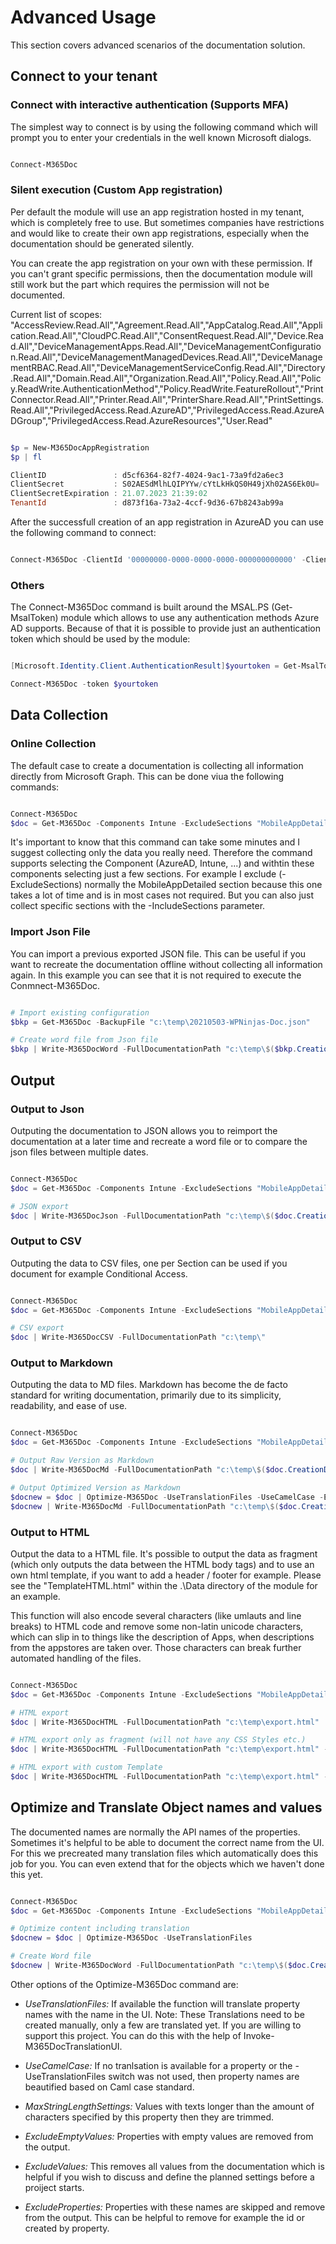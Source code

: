 # Advanced Usage

This section covers advanced scenarios of the documentation solution.

## Connect to your tenant

### Connect with interactive authentication (Supports MFA)

The simplest way to connect is by using the following command which will prompt you to enter your credentials in the well known Microsoft dialogs.

```powershell

Connect-M365Doc

```

### Silent execution (Custom App registration)

Per default the module will use an app registration hosted in my tenant, which is completely free to use. But sometimes companies have restrictions and would like to create their own app registrations, especially when the documentation should be generated silently.

You can create the app registration on your own with these permission. If you can't grant specific permissions, then the documentation module will still work but the part which requires the permission will not be documented.

Current list of scopes:
"AccessReview.Read.All","Agreement.Read.All","AppCatalog.Read.All","Application.Read.All","CloudPC.Read.All","ConsentRequest.Read.All","Device.Read.All","DeviceManagementApps.Read.All","DeviceManagementConfiguration.Read.All","DeviceManagementManagedDevices.Read.All","DeviceManagementRBAC.Read.All","DeviceManagementServiceConfig.Read.All","Directory.Read.All","Domain.Read.All","Organization.Read.All","Policy.Read.All","Policy.ReadWrite.AuthenticationMethod","Policy.ReadWrite.FeatureRollout","PrintConnector.Read.All","Printer.Read.All","PrinterShare.Read.All","PrintSettings.Read.All","PrivilegedAccess.Read.AzureAD","PrivilegedAccess.Read.AzureADGroup","PrivilegedAccess.Read.AzureResources","User.Read"

```powershell

$p = New-M365DocAppRegistration
$p | fl

ClientID               : d5cf6364-82f7-4024-9ac1-73a9fd2a6ec3
ClientSecret           : S02AESdMlhLQIPYYw/cYtLkHkQS0H49jXh02AS6Ek0U=
ClientSecretExpiration : 21.07.2023 21:39:02
TenantId               : d873f16a-73a2-4ccf-9d36-67b8243ab99a


```

After the successfull creation of an app registration in AzureAD you can use the following command to connect:

```powershell

Connect-M365Doc -ClientId '00000000-0000-0000-0000-000000000000' -ClientSecret (ConvertTo-SecureString 'SuperSecretString' -AsPlainText -Force) -TenantId '00000000-0000-0000-0000-000000000000'

```

### Others

The Connect-M365Doc command is built around the MSAL.PS (Get-MsalToken) module which allows to use any authentication methods Azure AD supports. Because of that it is possible to provide just an authentication token which should be used by the module:

```powershell

[Microsoft.Identity.Client.AuthenticationResult]$yourtoken = Get-MsalToken

Connect-M365Doc -token $yourtoken

```

## Data Collection

### Online Collection

The default case to create a documentation is collecting all information directly from Microsoft Graph. This can be done viua the following commands:

```powershell

Connect-M365Doc
$doc = Get-M365Doc -Components Intune -ExcludeSections "MobileAppDetailed"

```

It's important to know that this command can take some minutes and I suggest collecting only the data you really need. Therefore the command supports selecting the Component (AzureAD, Intune, ...) and withtin these components selecting just a few sections. For example I exclude (-ExcludeSections) normally the MobileAppDetailed section because this one takes a lot of time and is in most cases not required. But you can also just collect specific sections with the -IncludeSections parameter.

### Import Json File

You can import a previous exported JSON file. This can be useful if you want to recreate the documentation offline without collecting all information again. In this example you can see that it is not required to execute the Conmnect-M365Doc.

```powershell

# Import existing configuration
$bkp = Get-M365Doc -BackupFile "c:\temp\20210503-WPNinjas-Doc.json"

# Create word file from Json file
$bkp | Write-M365DocWord -FullDocumentationPath "c:\temp\$($bkp.CreationDate.ToString("yyyyMMddHHmm"))-WPNinjas-DocBkp.docx"


```

## Output

### Output to Json

Outputing the documentation to JSON allows you to reimport the documentation at a later time and recreate a word file or to compare the json files between multiple dates.

```powershell

Connect-M365Doc
$doc = Get-M365Doc -Components Intune -ExcludeSections "MobileAppDetailed"

# JSON export
$doc | Write-M365DocJson -FullDocumentationPath "c:\temp\$($doc.CreationDate.ToString("yyyyMMddHHmm"))-WPNinjas-Doc.json"


```

### Output to CSV

Outputing the data to CSV files, one per Section can be used if you document for example Conditional Access.

```powershell

Connect-M365Doc
$doc = Get-M365Doc -Components Intune -ExcludeSections "MobileAppDetailed"

# CSV export
$doc | Write-M365DocCSV -FullDocumentationPath "c:\temp\"

```
### Output to Markdown

Outputing the data to MD files. Markdown has become the de facto standard for writing documentation, primarily due to its simplicity, readability, and ease of use.

```powershell

Connect-M365Doc
$doc = Get-M365Doc -Components Intune -ExcludeSections "MobileAppDetailed"

# Output Raw Version as Markdown
$doc | Write-M365DocMd -FullDocumentationPath "c:\temp\$($doc.CreationDate.ToString("yyyyMMddHHmm"))-WPNinjas-Doc.md"

# Output Optimized Version as Markdown
$docnew = $doc | Optimize-M365Doc -UseTranslationFiles -UseCamelCase -ExcludeProperties @("id","@odata.type") 
$docnew | Write-M365DocMd -FullDocumentationPath "c:\temp\$($doc.CreationDate.ToString("yyyyMMddHHmm"))-WPNinjas-Doc-Translated.md"

```

### Output to HTML

Output the data to a HTML file. It's possible to output the data as fragment (which only outputs the data between the HTML body tags) and to use an own html template, if you want to add a header / footer for example.  Please see the "TemplateHTML.html" within the .\Data directory of the module for an example.

This function will also encode several characters (like umlauts and line breaks) to HTML code and remove some non-latin unicode characters, which can slip in to things like the description of Apps, when descriptions from the appstores are taken over. Those characters can break further automated handling of the files.

```powershell

Connect-M365Doc
$doc = Get-M365Doc -Components Intune -ExcludeSections "MobileAppDetailed"

# HTML export
$doc | Write-M365DocHTML -FullDocumentationPath "c:\temp\export.html"

# HTML export only as fragment (will not have any CSS Styles etc.)
$doc | Write-M365DocHTML -FullDocumentationPath "c:\temp\export.html" -Fragment $true

# HTML export with custom Template
$doc | Write-M365DocHTML -FullDocumentationPath "c:\temp\export.html" -Templace "C:\Temp\MyTemplate.html"

```

## Optimize and Translate Object names and values

The documented names are normally the API names of the properties. Sometimes it's helpful to be able to document the correct name from the UI. For this we precreated many translation files which automatically does this job for you. You can even extend that for the objects which we haven't done this yet.

```powershell

Connect-M365Doc
$doc = Get-M365Doc -Components Intune -ExcludeSections "MobileAppDetailed"

# Optimize content including translation
$docnew = $doc | Optimize-M365Doc -UseTranslationFiles 

# Create Word file
$docnew | Write-M365DocWord -FullDocumentationPath "c:\temp\$($doc.CreationDate.ToString("yyyyMMddHHmm"))-WPNinjas-Doc-Translated.docx"

```

Other options of the Optimize-M365Doc command are:

- *UseTranslationFiles:* If available the function will translate property names with the name in the UI.
Note:
These Translations need to be created manually, only a few are translated yet. If you are willing
to support this project. You can do this with the help of Invoke-M365DocTranslationUI.

- *UseCamelCase:* If no tranlsation is available for a property or the -UseTranslationFiles switch was not used, then property names are beautified based on Caml case standard.

- *MaxStringLengthSettings:* Values with texts longer than the amount of characters specified by this property then they are trimmed.

- *ExcludeEmptyValues:* Properties with empty values are removed from the output.

- *ExcludeValues:* This removes all values from the documentation which is helpful if you wish to discuss and define the planned settings before a proiject starts.

- *ExcludeProperties:* Properties with these names are skipped and remove from the output. This can be helpful to remove for example the id or created by property.
